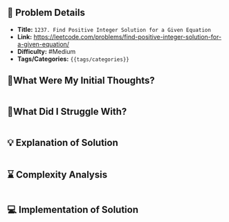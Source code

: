 ## 📝 Problem Details

- **Title:** `1237. Find Positive Integer Solution for a Given Equation`
- **Link:** https://leetcode.com/problems/find-positive-integer-solution-for-a-given-equation/
- **Difficulty:**  #Medium 
- **Tags/Categories:** `{{tags/categories}}`

## 💭What Were My Initial Thoughts?

```

```

## 🤔What Did I Struggle With?

```

```

## 💡 Explanation of Solution

```

```

## ⌛ Complexity Analysis

```

```

## 💻 Implementation of Solution

```cpp

```